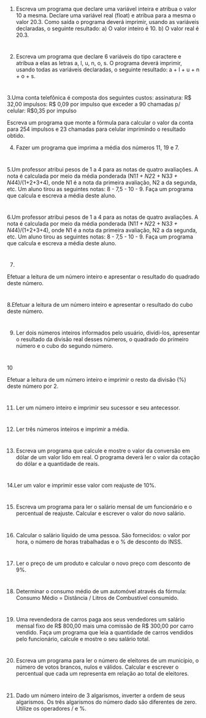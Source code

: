 1. Escreva um programa que declare uma variável inteira e atribua o valor 10 a mesma. Declare uma variável real (float) e atribua para a mesma o valor 20.3. Como saída o programa deverá imprimir, usando as variáveis declaradas, o seguinte resultado:
    a) O valor inteiro é 10.
    b) O valor real é 20.3.
#

2. Escreva um programa que declare 6 variáveis do tipo caractere e atribua a elas as letras a, l, u, n, o, s. O programa deverá imprimir, usando todas as variáveis declaradas, o seguinte resultado:
    a + l + u + n + o + s.

#

3.Uma conta telefônica é composta dos seguintes custos:
    assinatura: R$ 32,00
    impulsos: R$ 0,09 por impulso que exceder a 90
    chamadas p/ celular: R$0,35 por impulso

Escreva um programa que monte a fórmula para calcular o valor da conta para 254 impulsos e 23 chamadas para celular imprimindo o resultado obtido.

4. Fazer um programa que imprima a média dos números 11, 19 e 7.
#
5.Um professor atribui pesos de 1 a 4 para as notas de quatro avaliações. A nota é calculada por meio da média ponderada (N1*1 + N2*2 + N3*3 + N4*4)/(1+2+3+4), onde N1 é a nota da primeira avaliação, N2 a da segunda, etc. Um aluno tirou as seguintes notas: 8 - 7,5 - 10 - 9. Faça um programa que calcula e escreva a média deste aluno.

#
6.Um professor atribui pesos de 1 a 4 para as notas de quatro avaliações. A nota é calculada por meio da média ponderada (N1*1 + N2*2 + N3*3 + N4*4)/(1+2+3+4), onde N1 é a nota da primeira avaliação, N2 a da segunda, etc. Um aluno tirou as seguintes notas: 8 - 7,5 - 10 - 9. Faça um programa que calcula e escreva a média deste aluno.
#
7. 	
Efetuar a leitura de um número inteiro e apresentar o resultado do quadrado deste número.
#	
8.Efetuar a leitura de um número inteiro e apresentar o resultado do cubo deste número.
#
9. Ler dois números inteiros informados pelo usuário, dividi-los, apresentar o resultado da divisão real desses números, o quadrado do primeiro número e o cubo do segundo número.
#
10

Efetuar a leitura de um número inteiro e imprimir o resto da divisão (%) deste número por 2.

#
11. Ler um número inteiro e imprimir seu sucessor e seu antecessor.

#

12. Ler três números inteiros e imprimir a média.

#

13. Escreva um programa que calcule e mostre o valor da conversão em dólar de um valor lido em real. O programa deverá ler o valor da cotação do dólar e a quantidade de reais.
#
14.Ler um valor e imprimir esse valor com reajuste de 10%.
#
15. Escreva um programa para ler o salário mensal de um funcionário e o percentual de reajuste. Calcular e escrever o valor do novo salário.
#
16. Calcular o salário líquido de uma pessoa. São fornecidos: o valor por hora, o número de horas trabalhadas e o % de desconto do INSS.
#
17. Ler o preço de um produto e calcular o novo preço com desconto de 9%.
#
18. Determinar o consumo médio de um automóvel através da fórmula: Consumo Médio = Distância / Litros de Combustível consumido.
#
19. Uma revendedora de carros paga aos seus vendedores um salário mensal fixo de R$ 800,00 mais uma comissão de R$ 300,00 por carro vendido. Faça um programa que leia a quantidade de carros vendidos pelo funcionário, calcule e mostre o seu salário total.
#
20. Escreva um programa para ler o número de eleitores de um município, o número de votos brancos, nulos e válidos. Calcular e escrever o percentual que cada um representa em relação ao total de eleitores.
#
21. Dado um número inteiro de 3 algarismos, inverter a ordem de seus algarismos. Os três algarismos do número dado são diferentes de zero. Utilize os operadores / e %.